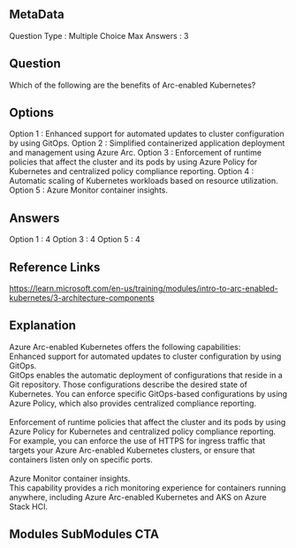## MetaData 
Question Type : Multiple Choice
Max Answers : 3

## Question 
Which of the following are the benefits of Arc-enabled Kubernetes?

## Options 
Option 1 : Enhanced support for automated updates to cluster configuration by using GitOps.
Option 2 : Simplified containerized application deployment and management using Azure Arc.
Option 3 : Enforcement of runtime policies that affect the cluster and its pods by using Azure Policy for Kubernetes and centralized policy compliance reporting.
Option 4 : Automatic scaling of Kubernetes workloads based on resource utilization.
Option 5 : Azure Monitor container insights.

## Answers 
Option 1 : 4
Option 3 : 4
Option 5 : 4 

## Reference Links 
https://learn.microsoft.com/en-us/training/modules/intro-to-arc-enabled-kubernetes/3-architecture-components

## Explanation 
Azure Arc-enabled Kubernetes offers the following capabilities:<br>Enhanced support for automated updates to cluster configuration by using GitOps.<br>GitOps enables the automatic deployment of configurations that reside in a Git repository. Those configurations describe the desired state of Kubernetes. You can enforce specific GitOps-based configurations by using Azure Policy, which also provides centralized compliance reporting.<br><br>Enforcement of runtime policies that affect the cluster and its pods by using Azure Policy for Kubernetes and centralized policy compliance reporting.<br>For example, you can enforce the use of HTTPS for ingress traffic that targets your Azure Arc-enabled Kubernetes clusters, or ensure that containers listen only on specific ports.<br><br>Azure Monitor container insights.<br>This capability provides a rich monitoring experience for containers running anywhere, including Azure Arc-enabled Kubernetes and AKS on Azure Stack HCI.

## Modules SubModules CTA
